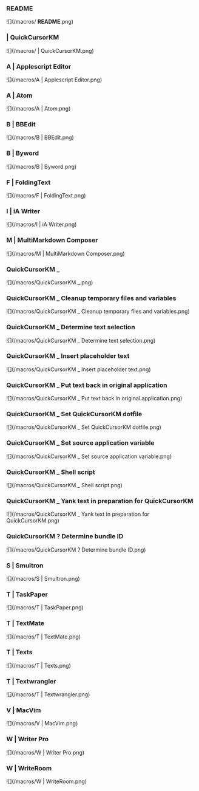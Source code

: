 ###  __README__

![](/macros/ __README__.png)

###  | QuickCursorKM

![](/macros/ | QuickCursorKM.png)

### A | Applescript Editor

![](/macros/A | Applescript Editor.png)

### A | Atom

![](/macros/A | Atom.png)

### B | BBEdit

![](/macros/B | BBEdit.png)

### B | Byword

![](/macros/B | Byword.png)

### F | FoldingText

![](/macros/F | FoldingText.png)

### I | iA Writer

![](/macros/I | iA Writer.png)

### M | MultiMarkdown Composer

![](/macros/M | MultiMarkdown Composer.png)

### QuickCursorKM _

![](/macros/QuickCursorKM _.png)

### QuickCursorKM _ Cleanup temporary files and variables

![](/macros/QuickCursorKM _ Cleanup temporary files and variables.png)

### QuickCursorKM _ Determine text selection

![](/macros/QuickCursorKM _ Determine text selection.png)

### QuickCursorKM _ Insert placeholder text

![](/macros/QuickCursorKM _ Insert placeholder text.png)

### QuickCursorKM _ Put text back in original application

![](/macros/QuickCursorKM _ Put text back in original application.png)

### QuickCursorKM _ Set QuickCursorKM dotfile

![](/macros/QuickCursorKM _ Set QuickCursorKM dotfile.png)

### QuickCursorKM _ Set source application variable

![](/macros/QuickCursorKM _ Set source application variable.png)

### QuickCursorKM _ Shell script

![](/macros/QuickCursorKM _ Shell script.png)

### QuickCursorKM _ Yank text in preparation for QuickCursorKM

![](/macros/QuickCursorKM _ Yank text in preparation for QuickCursorKM.png)

### QuickCursorKM ? Determine bundle ID

![](/macros/QuickCursorKM ? Determine bundle ID.png)

### S | Smultron

![](/macros/S | Smultron.png)

### T | TaskPaper

![](/macros/T | TaskPaper.png)

### T | TextMate

![](/macros/T | TextMate.png)

### T | Texts

![](/macros/T | Texts.png)

### T | Textwrangler

![](/macros/T | Textwrangler.png)

### V | MacVim

![](/macros/V | MacVim.png)

### W | Writer Pro

![](/macros/W | Writer Pro.png)

### W | WriteRoom

![](/macros/W | WriteRoom.png)

